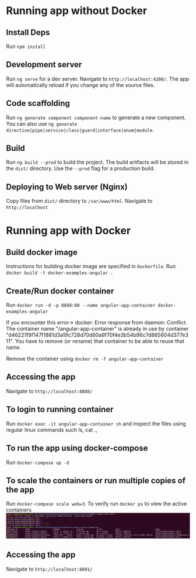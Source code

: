 # Running app without Docker

## Install Deps
Run `npm install`


## Development server
Run `ng serve` for a dev server. Navigate to `http://localhost:4200/`. The app will automatically reload if you change any of the source files.


## Code scaffolding
Run `ng generate component component-name` to generate a new component. You can also use `ng generate directive|pipe|service|class|guard|interface|enum|module`.


## Build
Run `ng build --prod` to build the project. The build artifacts will be stored in the `dist/` directory. Use the `--prod` flag for a production build.


## Deploying to Web server (Nginx)
Copy files from `dist/` directory to `/var/www/html`. Navigate to `http://localhost`



# Running app with Docker

## Build docker image
Instructions for building docker image are specified in `Dockerfile`. Run `docker build -t docker-examples-angular .`


## Create/Run docker container
Run `docker run -d -p 8888:80 --name angular-app-container docker-examples-angular`

If you encounter this error-> docker: Error response from daemon: Conflict. The container name "/angular-app-container" is already in use by container "d46221f9f147f1881d3a19c728d70d60a9f70f4e3b54b96c7d865604d377e311". You have to remove (or rename) that container to be able to reuse that name.

Remove the container using `docker rm -f angular-app-container`


## Accessing the app
Navigate to `http://localhost:8888/`


## To login to running container
Run `docker exec -it angular-app-container sh` and inspect the files using regular linux commands such ls, cat .,


## To run the app using docker-compose
Run `docker-compose up -d`


## To scale the containers or run multiple copies of the app
Run `docker-compose scale web=3`. To verify run `docker ps` to view the active containers
![alt text](https://github.com/mbzama/docker-examples-angular/blob/master/scale.png)


## Accessing the app
Navigate to `http://localhost:8001/`

